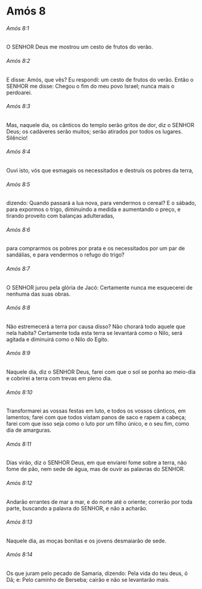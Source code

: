 # Amós 8

###### Amós 8:1

O SENHOR Deus me mostrou um cesto de frutos do verão.

###### Amós 8:2

E disse: Amós, que vês? Eu respondi: um cesto de frutos do verão. Então o SENHOR me disse: Chegou o fim do meu povo Israel; nunca mais o perdoarei.

###### Amós 8:3

Mas, naquele dia, os cânticos do templo serão gritos de dor, diz o SENHOR Deus; os cadáveres serão muitos; serão atirados por todos os lugares. Silêncio!

###### Amós 8:4

Ouvi isto, vós que esmagais os necessitados e destruís os pobres da terra,

###### Amós 8:5

dizendo: Quando passará a lua nova, para vendermos o cereal? E o sábado, para expormos o trigo, diminuindo a medida e aumentando o preço, e tirando proveito com balanças adulteradas,

###### Amós 8:6

para comprarmos os pobres por prata e os necessitados por um par de sandálias, e para vendermos o refugo do trigo?

###### Amós 8:7

O SENHOR jurou pela glória de Jacó: Certamente nunca me esquecerei de nenhuma das suas obras.

###### Amós 8:8

Não estremecerá a terra por causa disso? Não chorará todo aquele que nela habita? Certamente toda esta terra se levantará como o Nilo, será agitada e diminuirá como o Nilo do Egito.

###### Amós 8:9

Naquele dia, diz o SENHOR Deus, farei com que o sol se ponha ao meio-dia e cobrirei a terra com trevas em pleno dia.

###### Amós 8:10

Transformarei as vossas festas em luto, e todos os vossos cânticos, em lamentos; farei com que todos vistam panos de saco e rapem a cabeça; farei com que isso seja como o luto por um filho único, e o seu fim, como dia de amarguras.

###### Amós 8:11

Dias virão, diz o SENHOR Deus, em que enviarei fome sobre a terra, não fome de pão, nem sede de água, mas de ouvir as palavras do SENHOR.

###### Amós 8:12

Andarão errantes de mar a mar, e do norte até o oriente; correrão por toda parte, buscando a palavra do SENHOR, e não a acharão.

###### Amós 8:13

Naquele dia, as moças bonitas e os jovens desmaiarão de sede.

###### Amós 8:14

Os que juram pelo pecado de Samaria, dizendo: Pela vida do teu deus, ó Dã; e: Pelo caminho de Berseba; cairão e não se levantarão mais.

